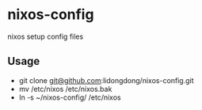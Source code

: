 # nixos-config
nixos setup config files

## Usage
- git clone git@github.com:lidongdong/nixos-config.git
- mv /etc/nixos /etc/nixos.bak
- ln -s ~/nixos-config/ /etc/nixos

